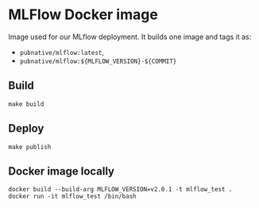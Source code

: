 # MLFlow Docker image 

Image used for our MLflow deployment.
It builds one image and tags it as:

- `pubnative/mlflow:latest`,
- `pubnative/mlflow:${MLFLOW_VERSION}-${COMMIT}`

## Build

`make build`

## Deploy

`make publish`

## Docker image locally

``` 
docker build --build-arg MLFLOW_VERSION=v2.0.1 -t mlflow_test .
docker run -it mlflow_test /bin/bash
```
